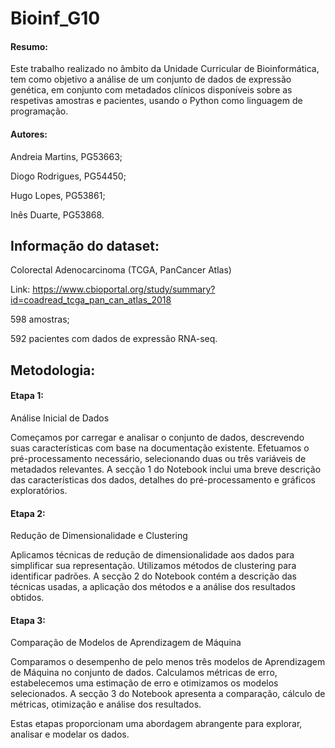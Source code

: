# Bioinf_G10

#### Resumo:
Este trabalho realizado no âmbito da Unidade Curricular de Bioinformática, tem como objetivo a análise de um conjunto de dados de expressão genética, em
conjunto com metadados clínicos disponíveis sobre as respetivas amostras e pacientes, usando o Python como linguagem de programação.

#### Autores:
Andreia Martins, PG53663;

Diogo Rodrigues, PG54450;

Hugo Lopes, PG53861;

Inês Duarte, PG53868.

## Informação do dataset:
Colorectal Adenocarcinoma (TCGA, PanCancer Atlas)

Link: https://www.cbioportal.org/study/summary?id=coadread_tcga_pan_can_atlas_2018

598 amostras;

592 pacientes com dados de expressão RNA-seq.

## Metodologia:
#### Etapa 1:
Análise Inicial de Dados

Começamos por carregar e analisar o conjunto de dados, descrevendo suas características com base na documentação existente. Efetuamos o pré-processamento necessário, selecionando duas ou três variáveis de metadados relevantes. A secção 1 do Notebook inclui uma breve descrição das características dos dados, detalhes do pré-processamento e gráficos exploratórios.

#### Etapa 2:
Redução de Dimensionalidade e Clustering

Aplicamos técnicas de redução de dimensionalidade aos dados para simplificar sua representação. Utilizamos métodos de clustering para identificar padrões. A secção 2 do Notebook contém a descrição das técnicas usadas, a aplicação dos métodos e a análise dos resultados obtidos.

#### Etapa 3:
Comparação de Modelos de Aprendizagem de Máquina

Comparamos o desempenho de pelo menos três modelos de Aprendizagem de Máquina no conjunto de dados. Calculamos métricas de erro, estabelecemos uma estimação de erro e otimizamos os modelos selecionados. A secção 3 do Notebook apresenta a comparação, cálculo de métricas, otimização e análise dos resultados.

Estas etapas proporcionam uma abordagem abrangente para explorar, analisar e modelar os dados.

